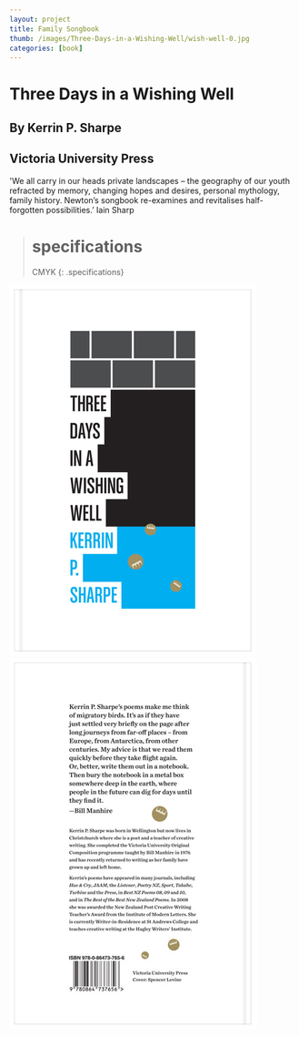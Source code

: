 ```yaml
---
layout: project
title: Family Songbook
thumb: /images/Three-Days-in-a-Wishing-Well/wish-well-0.jpg
categories: [book]
---
```


# Three Days in a Wishing Well 

## By Kerrin P. Sharpe
## Victoria University Press

'We all carry in our heads private landscapes – the geography of our youth refracted by memory, changing hopes and desires, personal mythology, family history. Newton’s songbook re-examines and revitalises half-forgotten possibilities.’
Iain Sharp

> # specifications
> CMYK
{: .specifications}

![](/images/Three-Days-in-a-Wishing-Well/wish-well-1.jpg)
![](/images/Three-Days-in-a-Wishing-Well/wish-well-2.jpg)

